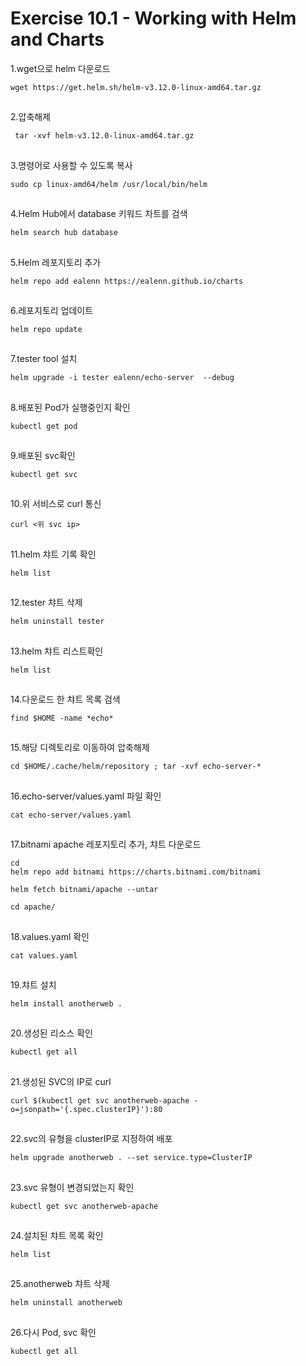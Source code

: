 # Exercise 10.1 - Working with Helm and Charts

1.wget으로 helm 다운로드

```
wget https://get.helm.sh/helm-v3.12.0-linux-amd64.tar.gz
```

##

2.압축해제

```
 tar -xvf helm-v3.12.0-linux-amd64.tar.gz
```

##

3.명령어로 사용할 수 있도록 복사

```
sudo cp linux-amd64/helm /usr/local/bin/helm
```

##

4.Helm Hub에서 database 키워드 차트를 검색

```
helm search hub database
```

##

5.Helm 레포지토리 추가

```
helm repo add ealenn https://ealenn.github.io/charts
```

##

6.레포지토리 업데이트

```
helm repo update
```

##

7.tester tool 설치

```
helm upgrade -i tester ealenn/echo-server  --debug
```

##

8.배포된 Pod가 실행중인지 확인

```
kubectl get pod
```

##

9.배포된 svc확인

```
kubectl get svc
```

##

10.위 서비스로 curl 통신

```
curl <위 svc ip>
```

##

11.helm 챠트 기록 확인

```
helm list
```

##

12.tester 챠트  삭제

```
helm uninstall tester
```

##

13.helm 챠트 리스트확인

```
helm list
```

##

14.다운로드 한 챠트 목록 검색

```
find $HOME -name *echo*
```

##

15.해당 디렉토리로 이동하여 압축해제

```
cd $HOME/.cache/helm/repository ; tar -xvf echo-server-*
```

##

16.echo-server/values.yaml 파일 확인

```
cat echo-server/values.yaml
```

##

17.bitnami apache 레포지토리 추가, 챠트 다운로드

```
cd
helm repo add bitnami https://charts.bitnami.com/bitnami
```

```
helm fetch bitnami/apache --untar
```

```
cd apache/
```

##

18.values.yaml 확인

```
cat values.yaml
```

##

19.챠트 설치

```
helm install anotherweb .
```

##

20.생성된 리소스 확인

```
kubectl get all
```

##

21.생성된 SVC의 IP로 curl

```
curl $(kubectl get svc anotherweb-apache -o=jsonpath='{.spec.clusterIP}'):80
```

##

22.svc의 유형을 clusterIP로 지정하여 배포

```
helm upgrade anotherweb . --set service.type=ClusterIP
```

##

23.svc 유형이 변경되었는지 확인

```
kubectl get svc anotherweb-apache
```

##

24.설치된 챠트 목록 확인

```
helm list
```

##

25.anotherweb 챠트 삭제

```
helm uninstall anotherweb
```

##

26.다시 Pod, svc 확인

```
kubectl get all
```
